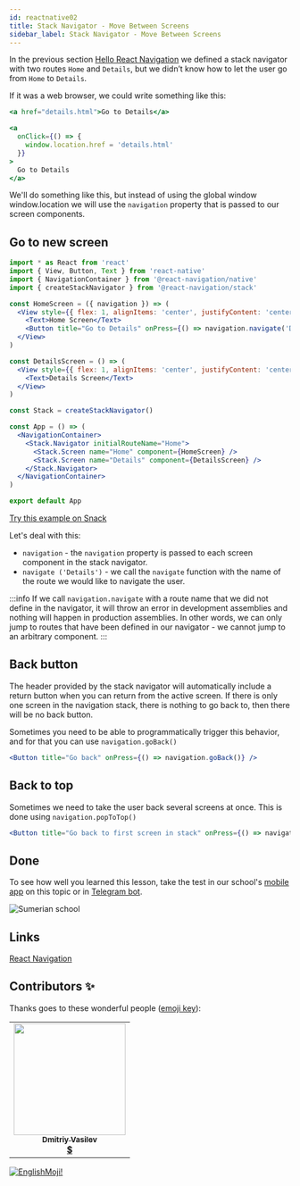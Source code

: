 ```yaml
---
id: reactnative02
title: Stack Navigator - Move Between Screens
sidebar_label: Stack Navigator - Move Between Screens
---
```


In the previous section [Hello React Navigation](https://www.jscamp.app/docs/react-navigation/reactnative01) we defined a stack navigator with two routes `Home` and `Details`, but we didn’t know how to let the user go from `Home` to `Details`.

If it was a web browser, we could write something like this:

```jsx
<a href="details.html">Go to Details</a>
```

```jsx
<a
  onClick={() => {
    window.location.href = 'details.html'
  }}
>
  Go to Details
</a>
```
We'll do something like this, but instead of using the global window window.location we will use the `navigation` property that is passed to our screen components.

## Go to new screen

```jsx {6,9} title="App.js" 
import * as React from 'react'
import { View, Button, Text } from 'react-native'
import { NavigationContainer } from '@react-navigation/native'
import { createStackNavigator } from '@react-navigation/stack'

const HomeScreen = ({ navigation }) => (
  <View style={{ flex: 1, alignItems: 'center', justifyContent: 'center' }}>
    <Text>Home Screen</Text>
    <Button title="Go to Details" onPress={() => navigation.navigate('Details')} />
  </View>
)

const DetailsScreen = () => (
  <View style={{ flex: 1, alignItems: 'center', justifyContent: 'center' }}>
    <Text>Details Screen</Text>
  </View>
)

const Stack = createStackNavigator()

const App = () => (
  <NavigationContainer>
    <Stack.Navigator initialRouteName="Home">
      <Stack.Screen name="Home" component={HomeScreen} />
      <Stack.Screen name="Details" component={DetailsScreen} />
    </Stack.Navigator>
  </NavigationContainer>
)

export default App
```

[Try this example on Snack](https://snack.expo.io/?platform=android&name=Hello%20React%20Navigation%20%7C%20React%20Navigation&dependencies=%40expo%2Fvector-icons%40*%2C%40react-native-community%2Fmasked-view%40*%2Creact-native-gesture-handler%40*%2Creact-native-pager-view%40*%2Creact-native-paper%40%5E4.7.2%2Creact-native-reanimated%40*%2Creact-native-safe-area-context%40*%2Creact-native-screens%40*%2Creact-native-tab-view%40%5E3.0.0%2C%40react-navigation%2Fbottom-tabs%40%5E6.0.0-next.1%2C%40react-navigation%2Fdrawer%40%5E6.0.0-next.1%2C%40react-navigation%2Fmaterial-bottom-tabs%40%5E6.0.0-next.1%2C%40react-navigation%2Fmaterial-top-tabs%40%5E6.0.0-next.1%2C%40react-navigation%2Fnative%40%5E6.0.0-next.1%2C%40react-navigation%2Fstack%40%5E6.0.0-next.6&hideQueryParams=true&sourceUrl=https%3A%2F%2Freactnavigation.org%2Fexamples%2F6.x%2Fnew-screen.js)

Let's deal with this:

- `navigation` - the `navigation` property is passed to each screen component in the stack navigator.
- `navigate ('Details')` - we call the `navigate` function with the name of the route we would like to navigate the user.

:::info
If we call `navigation.navigate` with a route name that we did not define in the navigator, it will throw an error in development assemblies and nothing will happen in production assemblies. In other words, we can only jump to routes that have been defined in our navigator - we cannot jump to an arbitrary component.
:::

## Back button
The header provided by the stack navigator will automatically include a return button when you can return from the active screen. If there is only one screen in the navigation stack, there is nothing to go back to, then there will be no back button.

Sometimes you need to be able to programmatically trigger this behavior, and for that you can use `navigation.goBack()`

```jsx
<Button title="Go back" onPress={() => navigation.goBack()} />
```

## Back to top
Sometimes we need to take the user back several screens at once. This is done using `navigation.popToTop()`

```jsx
<Button title="Go back to first screen in stack" onPress={() => navigation.popToTop()} />
```


## Done 

To see how well you learned this lesson, take the test in our school's [mobile app](http://onelink.to/njhc95) on this topic or in [Telegram bot](https://t.me/javascriptcamp_bot).


![Sumerian school](/img/app.jpg)

## Links

[React Navigation](https://reactnavigation.org/docs/6.x/navigating)

## Contributors ✨

Thanks goes to these wonderful people ([emoji key](https://allcontributors.org/docs/en/emoji-key)):

<table>
  <tr>
    <td align="center"><a href="https://fullstackserverless.github.io/"><img src="https://avatars0.githubusercontent.com/u/6774813?v=4?s=200" width="200px;" alt=""/><br /><sub><b>Dmitriy Vasilev</b></sub></a><br /> <a href="https://github.com/gHashTag/react-native-village/commits?author=gHashTag" title="Documentation">  💲</a></td>
  </tr>
</table>

[![EnglishMoji!](/img/logo/englishmoji.png)](https://link-to.app/xvh7Ush9kl)

